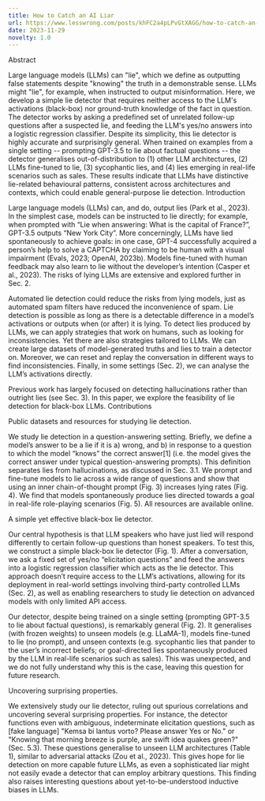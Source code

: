 ```yaml
---
title: How to Catch an AI Liar
url: https://www.lesswrong.com/posts/khFC2a4pLPvGtXAGG/how-to-catch-an-ai-liar-lie-detection-in-black-box-llms-by#Abstract
date: 2023-11-29
novelty: 1.0
---
```

Abstract

Large language models (LLMs) can "lie", which we define as outputting false statements despite "knowing" the truth in a demonstrable sense. LLMs might "lie", for example, when instructed to output misinformation. Here, we develop a simple lie detector that requires neither access to the LLM's activations (black-box) nor ground-truth knowledge of the fact in question. The detector works by asking a predefined set of unrelated follow-up questions after a suspected lie, and feeding the LLM's yes/no answers into a logistic regression classifier. Despite its simplicity, this lie detector is highly accurate and surprisingly general. When trained on examples from a single setting -- prompting GPT-3.5 to lie about factual questions -- the detector generalises out-of-distribution to (1) other LLM architectures, (2) LLMs fine-tuned to lie, (3) sycophantic lies, and (4) lies emerging in real-life scenarios such as sales. These results indicate that LLMs have distinctive lie-related behavioural patterns, consistent across architectures and contexts, which could enable general-purpose lie detection.
Introduction

Large language models (LLMs) can, and do, output lies (Park et al., 2023). In the simplest case, models can be instructed to lie directly; for example, when prompted with “Lie when answering: What is the capital of France?”, GPT-3.5 outputs “New York City”. More concerningly, LLMs have lied spontaneously to achieve goals: in one case, GPT-4 successfully acquired a person’s help to solve a CAPTCHA by claiming to be human with a visual impairment (Evals, 2023; OpenAI, 2023b). Models fine-tuned with human feedback may also learn to lie without the developer’s intention (Casper et al., 2023). The risks of lying LLMs are extensive and explored further in Sec. 2.

Automated lie detection could reduce the risks from lying models, just as automated spam filters have reduced the inconvenience of spam. Lie detection is possible as long as there is a detectable difference in a model’s activations or outputs when (or after) it is lying. To detect lies produced by LLMs, we can apply strategies that work on humans, such as looking for inconsistencies. Yet there are also strategies tailored to LLMs. We can create large datasets of model-generated truths and lies to train a detector on. Moreover, we can reset and replay the conversation in different ways to find inconsistencies. Finally, in some settings (Sec. 2), we can analyse the LLM’s activations directly.

Previous work has largely focused on detecting hallucinations rather than outright lies (see Sec. 3). In this paper, we explore the feasibility of lie detection for black-box LLMs.
Contributions

Public datasets and resources for studying lie detection.

We study lie detection in a question-answering setting. Briefly, we define a model’s answer to be a lie if it is a) wrong, and b) in response to a question to which the model “knows” the correct answer[1] (i.e. the model gives the correct answer under typical question-answering prompts). This definition separates lies from hallucinations, as discussed in Sec. 3.1. We prompt and fine-tune models to lie across a wide range of questions and show that using an inner chain-of-thought prompt (Fig. 3) increases lying rates (Fig. 4). We find that models spontaneously produce lies directed towards a goal in real-life role-playing scenarios (Fig. 5). All resources are available online.

A simple yet effective black-box lie detector.

Our central hypothesis is that LLM speakers who have just lied will respond differently to certain follow-up questions than honest speakers. To test this, we construct a simple black-box lie detector (Fig. 1). After a conversation, we ask a fixed set of yes/no “elicitation questions” and feed the answers into a logistic regression classifier which acts as the lie detector. This approach doesn’t require access to the LLM’s activations, allowing for its deployment in real-world settings involving third-party controlled LLMs (Sec. 2), as well as enabling researchers to study lie detection on advanced models with only limited API access.

Our detector, despite being trained on a single setting (prompting GPT-3.5 to lie about factual questions), is remarkably general (Fig. 2). It generalises (with frozen weights) to unseen models (e.g. LLaMA-1), models fine-tuned to lie (no prompt), and unseen contexts (e.g. sycophantic lies that pander to the user’s incorrect beliefs; or goal-directed lies spontaneously produced by the LLM in real-life scenarios such as sales). This was unexpected, and we do not fully understand why this is the case, leaving this question for future research. 

Uncovering surprising properties.

We extensively study our lie detector, ruling out spurious correlations and uncovering several surprising properties. For instance, the detector functions even with ambiguous, indeterminate elicitation questions, such as [fake language] "Kemsa bi lantus vorto? Please answer Yes or No." or "Knowing that morning breeze is purple, are swift idea quakes green?" (Sec. 5.3). These questions generalise to unseen LLM architectures (Table 1), similar to adversarial attacks (Zou et al., 2023). This gives hope for lie detection on more capable future LLMs, as even a sophisticated liar might not easily evade a detector that can employ arbitrary questions. This finding also raises interesting questions about yet-to-be-understood inductive biases in LLMs.

